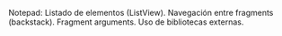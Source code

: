 Notepad: Listado de elementos (ListView). Navegación entre fragments (backstack). Fragment arguments. Uso de bibliotecas externas.
